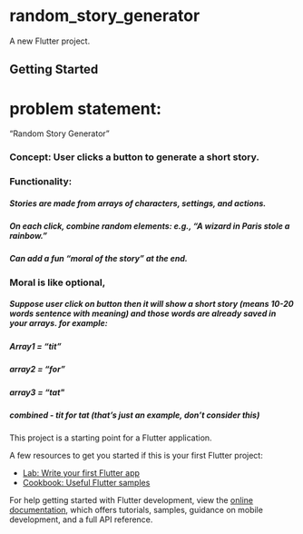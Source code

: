 # random_story_generator

A new Flutter project.

## Getting Started
# problem statement:
“Random Story Generator”
### Concept: User clicks a button to generate a short story.
### Functionality: 
##### Stories are made from arrays of characters, settings, and actions.
##### On each click, combine random elements: e.g., “A wizard in Paris stole a rainbow.”

##### Can add a fun “moral of the story” at the end.

### Moral is like optional,
##### Suppose user click on button then it will show a short story (means 10-20 words sentence with meaning) and those words are already saved in your arrays. for example:
##### Array1 = “tit”
##### array2 = “for”
##### array3 = “tat"
##### combined - tit for tat (that’s just an example, don’t consider this)

This project is a starting point for a Flutter application.

A few resources to get you started if this is your first Flutter project:

- [Lab: Write your first Flutter app](https://docs.flutter.dev/get-started/codelab)
- [Cookbook: Useful Flutter samples](https://docs.flutter.dev/cookbook)

For help getting started with Flutter development, view the
[online documentation](https://docs.flutter.dev/), which offers tutorials,
samples, guidance on mobile development, and a full API reference.
